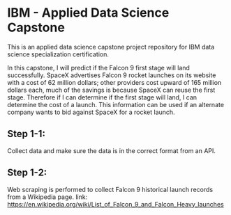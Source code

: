 # IBM - Applied Data Science Capstone
This is an applied data science capstone project repository for IBM data science specialization certification.

In this capstone, I will predict if the Falcon 9 first stage will land successfully. SpaceX advertises Falcon 9 rocket launches on its website with a cost of 62 million dollars; other providers cost upward of 165 million dollars each, much of the savings is because SpaceX can reuse the first stage. Therefore if I can determine if the first stage will land, I can determine the cost of a launch. This information can be used if an alternate company wants to bid against SpaceX for a rocket launch. 
## Step 1-1:
Collect data and make sure the data is in the correct format from an API. 
## Step 1-2:
Web scraping is performed to collect Falcon 9 historical launch records from a Wikipedia page.
link: https://en.wikipedia.org/wiki/List_of_Falcon_9_and_Falcon_Heavy_launches
